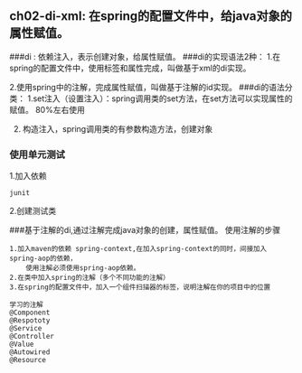 
## ch02-di-xml: 在spring的配置文件中，给java对象的属性赋值。

###di : 依赖注入，表示创建对象，给属性赋值。
###di的实现语法2种：
1.在spring的配置文件中，使用标签和属性完成，叫做基于xml的di实现。

2.使用spring中的注解，完成属性赋值，叫做基于注解的id实现。
###di的语法分类：
1.set注入（设置注入）：spring调用类的set方法，在set方法可以实现属性的赋值。 80%左右使用

2. 构造注入，spring调用类的有参数构造方法，创建对象


### 使用单元测试
1.加入依赖

    junit

2.创建测试类

###基于注解的di,通过注解完成java对象的创建，属性赋值。
    使用注解的步骤
    
    1.加入maven的依赖 spring-context,在加入spring-context的同时，间接加入spring-aop的依赖，
        使用注解必须使用spring-aop依赖。
    2.在类中加入spring的注解（多个不同功能的注解）
    3.在spring的配置文件中，加入一个组件扫描器的标签，说明注解在你的项目中的位置
    
    学习的注解
    @Component
    @Respototy
    @Service
    @Controller
    @Value
    @Autowired
    @Resource